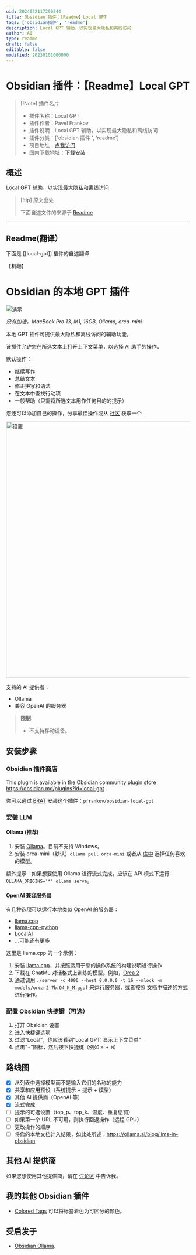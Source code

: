 ```yaml
---
uid: 2024022117290344
title: Obsidian 插件：【Readme】Local GPT
tags: ['obsidian插件', 'readme']
description: Local GPT 辅助，以实现最大隐私和离线访问
author: AI
type: readme
draft: false
editable: false
modified: 20230101000000
---
```


# Obsidian 插件：【Readme】Local GPT

> [!Note] 插件名片
> - 插件名称：Local GPT
> - 插件作者：Pavel Frankov
> - 插件说明：Local GPT 辅助，以实现最大隐私和离线访问
> - 插件分类：['obsidian 插件 ', 'readme']
> - 项目地址：[点我访问](https://github.com/pfrankov/obsidian-local-gpt)
> - 国内下载地址：[下载安装](https://pkmer.cn/products/plugin/pluginMarket/?local-gpt)

## 概述

Local GPT 辅助，以实现最大隐私和离线访问

> [!tip] 原文出处
>
>下面自述文件的来源于 [Readme](https://ghproxy.net/https://raw.githubusercontent.com/pfrankov/obsidian-local-gpt/master/README.md)
>

---

## Readme(翻译）

下面是 [[local-gpt]] 插件的自述翻译

【机翻】

# Obsidian 的本地 GPT 插件

![演示](https://cdn.pkmer.cn/covers/local-gpt_1_0.gif!pkmer)

_没有加速。MacBook Pro 13, M1, 16GB, Ollama, orca-mini._

本地 GPT 插件可提供最大隐私和离线访问的辅助功能。

该插件允许您在所选文本上打开上下文菜单，以选择 AI 助手的操作。

默认操作：

- 继续写作
- 总结文本
- 修正拼写和语法
- 在文本中查找行动项
- 一般帮助（只需将所选文本用作任何目的的提示）

您还可以添加自己的操作，分享最佳操作或从 [社区](https://github.com/pfrankov/obsidian-local-gpt/discussions/2) 获取一个

<img width="700" alt="设置" src="https://github.com/pfrankov/obsidian-local-gpt/assets/584632/21e1fe6c-a93b-4562-a53a-d7727504e0d6">

支持的 AI 提供者：

- Ollama
- 兼容 OpenAI 的服务器

>**限制:**
>- 不支持移动设备。

## 安装步骤

### Obsidian 插件商店

This plugin is available in the Obsidian community plugin store <https://obsidian.md/plugins?id=local-gpt>

你可以通过 [BRAT](https://obsidian.md/plugins?id=obsidian42-brat) 安装这个插件：`pfrankov/obsidian-local-gpt`

### 安装 LLM

#### Ollama (推荐)

1. 安装 [Ollama](https://ollama.ai/)。目前不支持 Windows。
2. 安装 orca-mini（默认）`ollama pull orca-mini` 或者从 [库中](https://ollama.ai/library) 选择任何喜欢的模型。

额外提示：如果想要使用 Ollama 进行流式完成，应该在 API 模式下运行：`OLLAMA_ORIGINS='*' ollama serve`。

#### OpenAI 兼容服务器

有几种选项可以运行本地类似 OpenAI 的服务器：

- [llama.cpp](https://github.com/ggerganov/llama.cpp)
- [llama-cpp-python](https://github.com/abetlen/llama-cpp-python#openai-compatible-web-server)
- [LocalAI](https://localai.io/model-compatibility/llama-cpp/#setup)
- ...可能还有更多

这里是 llama.cpp 的一个示例：

1. 安装 [llama.cpp](https://github.com/ggerganov/llama.cpp)，并按照适用于您的操作系统的构建说明进行操作
2. 下载在 ChatML 对话格式上训练的模型。例如，[Orca 2](https://huggingface.co/TheBloke/Orca-2-7B-GGUF/blob/main/orca-2-7b.Q4_K_M.gguf)
3. 通过调用 `./server -c 4096 --host 0.0.0.0 -t 16 --mlock -m models/orca-2-7b.Q4_K_M.gguf` 来运行服务器，或者按照 [文档中描述的方式](https://github.com/ggerganov/llama.cpp/blob/master/examples/server/README.md) 进行操作。

### 配置 Obsidian 快捷键（可选）

1. 打开 Obsidian 设置
2. 进入快捷键选项
3. 过滤“Local”，你应该看到“Local GPT: 显示上下文菜单”
4. 点击“+”图标，然后按下快捷键（例如 `⌘ + M`）

## 路线图

- [x] 从列表中选择模型而不是输入它们的名称的能力
- [x] 共享和应用预设（系统提示 + 提示 + 模型）
- [x] 其他 AI 提供商（OpenAI 等）
- [x] 流式完成
- [ ] 提示的可选设置（top_p、top_k、温度、重复惩罚）
- [ ] 如果第一个 URL 不可用，则执行回退操作（远程 GPU）
- [ ] 更改操作的顺序
- [ ] 将您的本地文档计入结果，如此处所述：<https://ollama.ai/blog/llms-in-obsidian>

## 其他 AI 提供商

如果您想使用其他提供商，请在 [讨论区](https://github.com/pfrankov/obsidian-local-gpt/discussions/1) 中告诉我。

## 我的其他 Obsidian 插件

- [Colored Tags](https://github.com/pfrankov/obsidian-colored-tags) 可以将标签着色为可区分的颜色。

## 受启发于

- [Obsidian Ollama](https://github.com/hinterdupfinger/obsidian-ollama).



